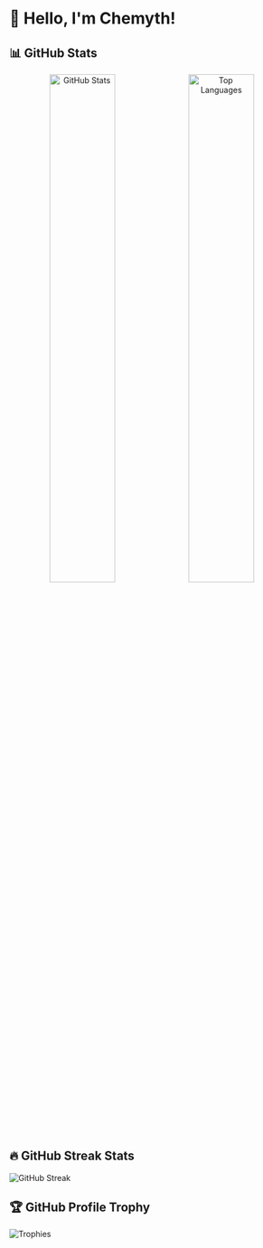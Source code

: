 # 👋 Hello, I'm Chemyth!

## 📊 GitHub Stats

<div align="center">
  <img src="https://github-readme-stats.vercel.app/api?username=Chanh03&show_icons=true&theme=dracula" alt="GitHub Stats" width="48%" />
  <img src="https://github-readme-stats.vercel.app/api/top-langs/?username=Chanh03&layout=compact&theme=dracula" alt="Top Languages" width="48%" />
</div>

## 🔥 GitHub Streak Stats
![GitHub Streak](https://streak-stats.demolab.com/?user=Chanh03&theme=dracula&date_format=j%20M%5B%20Y%5D)

## 🏆 GitHub Profile Trophy
![Trophies](https://github-profile-trophy.vercel.app/?username=Chanh03&theme=dracula)

